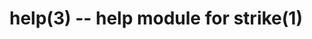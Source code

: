 help(3) -- help module for strike(1)
=============================================


[strike(1)]: strike.1.html
[boilerplate(3)]: boilerplate.3.html
[require(3)]: require.3.html
[method(3)]: method.3.html
[http(3)]: http.3.html
[bake(1)]: bake.1.html
[rest(1)]: rest.1.html
[bash(1)]: http://man.cx/bash(1)
[curl(1)]: http://man.cx/curl(1)
[echo(1)]: http://man.cx/echo(1)
[find(1)]: http://man.cx/find(1)
[tee(1)]: http://man.cx/tee(1)
[sed(1)]: http://man.cx/sed(1)
[printf(1)]: http://man.cx/printf(1)
[source(1)]: http://man.cx/source(1)
[dirname(1)]: http://man.cx/dirname(1)
[basename(1)]: http://man.cx/basename(1)
[tar(1)]: http://man.cx/tar(1)
[zip(1)]: http://man.cx/zip(1)
[unzip(1)]: http://man.cx/unzip(1)
[compress(1)]: http://man.cx/compress(1)
[gzip(1)]: http://man.cx/gzip(1)
[gunzip(1)]: http://man.cx/gunzip(1)
[pdflatex(1)]: http://man.cx/pdflatex(1)
[openssl(1)]: http://man.cx/openssl(1)
[scp(1)]: http://man.cx/scp(1)
[ssh(1)]: http://man.cx/ssh(1)
[rsync(1)]: http://man.cx/rsync(1)
[autoreconf(1)]: http://man.cx/autoreconf(1)
[checkbashisms(1)]: http://man.cx/checkbashisms
[growlnotify(1)]: http://scottlab.ucsc.edu/Library/init/zsh/man/html/growlnotify.html
[sendmail(1)]: http://man.cx/sendmail(1)
[uuencode(1)]: http://man.cx/uuencode(1)
[epxand(1)]: http://man.cx/expand(1)
[unepxand(1)]: http://man.cx/unexpand(1)
[git(1)]: http://git-scm.com/
[ronn(1)]: https://github.com/rtomayko/ronn
[github(7)]: http://github.com/
[json-sh(1)]: https://github.com/dominictarr/JSON.sh
[npm(1)]: http://npmjs.org
[ruby(3)]: http://www.ruby-lang.org/
[rake(1)]: http://rake.rubyforge.org/
[semver(7)]: http://semver.org/
[ant(1)]: http://ant.apache.org/
[mvn(1)]: http://maven.apache.org/
[make(1)]: http://www.gnu.org/software/make/
[jsonlint(1)]: https://github.com/zaach/jsonlint
[jsoncheck(1)]: http://json.org/JSON_checker/
[ere(7)]: http://pubs.opengroup.org/onlinepubs/9699919799/basedefs/V1_chap09.html
[couchdb(7)]: http://couchdb.apache.org/
[url(7)]: http://www.ietf.org/rfc/rfc1738.txt
[array-file(3)]: array-file.3.html
[array(3)]: array.3.html
[console(1)]: console.1.html
[console(3)]: console.3.html
[delegate(3)]: delegate.3.html
[executable(3)]: executable.3.html
[git(3)]: git.3.html
[globals(3)]: globals.3.html
[help(3)]: help.3.html
[json(3)]: json.3.html
[manual(1)]: manual.1.html
[prompt(1)]: prompt.1.html
[prompt(3)]: prompt.3.html
[semver(3)]: semver.3.html
[sprintf(3)]: sprintf.3.html
[strike-credits(7)]: strike-credits.7.html
[strike-tree(7)]: strike-tree.7.html
[strike(7)]: strike.7.html
[task-ant(7)]: task-ant.7.html
[task-archive(7)]: task-archive.7.html
[task-clean(7)]: task-clean.7.html
[task-compress(7)]: task-compress.7.html
[task-deploy-json(7)]: task-deploy-json.7.html
[task-deploy(7)]: task-deploy.7.html
[task-devel(7)]: task-devel.7.html
[task-doc(7)]: task-doc.7.html
[task-expand(7)]: task-expand.7.html
[task-latex(7)]: task-latex.7.html
[task-ls(7)]: task-ls.7.html
[task-make(7)]: task-make.7.html
[task-module(7)]: task-module.7.html
[task-mvn(7)]: task-mvn.7.html
[task-project(7)]: task-project.7.html
[task-rake(7)]: task-rake.7.html
[task-semver(7)]: task-semver.7.html
[task-test(7)]: task-test.7.html
[task-todo(7)]: task-todo.7.html
[version(3)]: version.3.html
